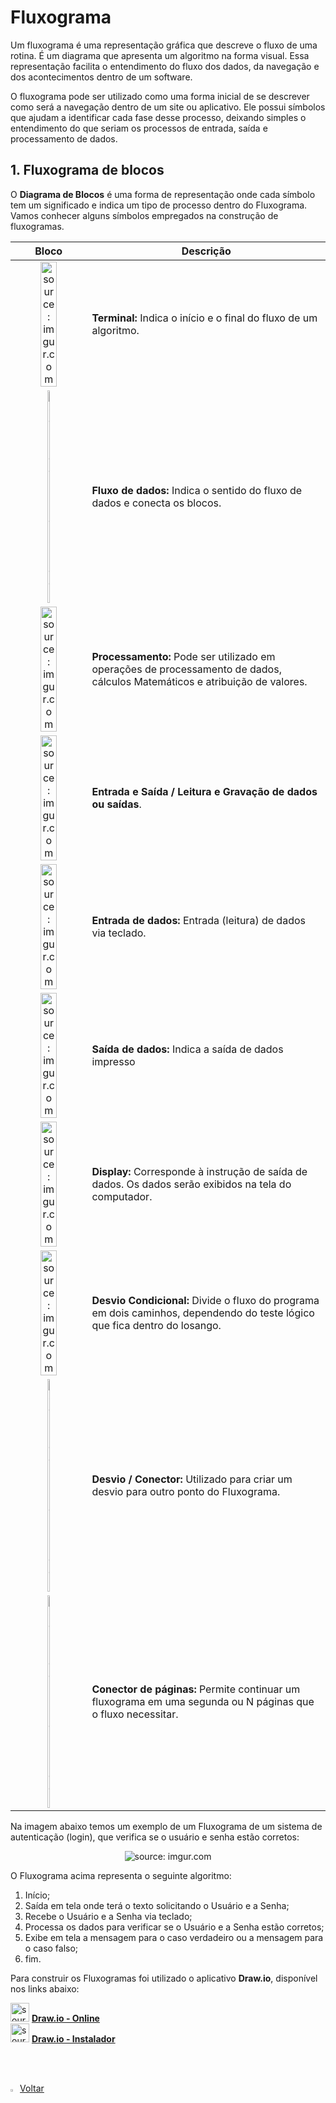<h1>Fluxograma</h1>



Um fluxograma é uma representação gráfica que descreve o fluxo de uma rotina. É um diagrama que apresenta um algoritmo na forma visual. Essa representação facilita o entendimento do fluxo dos dados, da navegação e dos acontecimentos dentro de um software.

O fluxograma pode ser utilizado como uma forma inicial de se descrever como será a navegação dentro de um site ou aplicativo. Ele possui símbolos que ajudam a identificar cada fase desse processo, deixando simples o entendimento do que seriam os processos de entrada, saída e processamento de dados.

<h2>1. Fluxograma de blocos</h2>



O **Diagrama de Blocos** é uma forma de representação onde cada símbolo tem um significado e indica um tipo de processo dentro do Fluxograma. Vamos conhecer alguns símbolos empregados na construção de fluxogramas.

|                            Bloco                             | Descrição                                                    |
| :----------------------------------------------------------: | ------------------------------------------------------------ |
| <img src="https://i.imgur.com/HRrZekQ.png" title="source: imgur.com" width="50%"/> | **Terminal:** Indica o início e o final do fluxo de um algoritmo. |
| <img src="https://i.imgur.com/QvQDn7p.png" title="source: imgur.com" width="20%"/> | **Fluxo de dados:** Indica o sentido do fluxo de dados e conecta os blocos. |
| <img src="https://i.imgur.com/svgKiSa.png" title="source: imgur.com" width="50%"/> | **Processamento:** Pode ser utilizado em operações de processamento de dados, cálculos Matemáticos e atribuição de valores. |
| <img src="https://i.imgur.com/moxlrbM.png" title="source: imgur.com" width="50%"/> | **Entrada e Saída / Leitura e Gravação de dados ou saídas**. |
| <img src="https://i.imgur.com/JmODvq6.png" title="source: imgur.com" width="50%"/> | **Entrada de dados:** Entrada (leitura) de dados via teclado. |
| <img src="https://i.imgur.com/0LJaMhX.png" title="source: imgur.com" width="50%"/> | **Saída de dados:** Indica a saída de dados impresso         |
| <img src="https://i.imgur.com/ikqa750.png" title="source: imgur.com" width="50%"/> | **Display:** Corresponde à instrução de saída de dados. Os dados serão exibidos na tela do computador. |
| <img src="https://i.imgur.com/c5jDiLn.png" title="source: imgur.com" width="50%"/> | **Desvio Condicional:** Divide o fluxo do programa em dois caminhos, dependendo do teste lógico que fica dentro do losango. |
| <img src="https://i.imgur.com/mnLuBHm.png" title="source: imgur.com" width="20%"/> | **Desvio / Conector:** Utilizado para criar um desvio para outro ponto do Fluxograma. |
| <img src="https://i.imgur.com/9whltKy.png" title="source: imgur.com" width="20%"/> | **Conector de páginas:** Permite continuar um fluxograma em uma segunda ou N páginas que o fluxo necessitar. |

Na imagem abaixo temos um exemplo de um Fluxograma de um sistema de autenticação (login), que verifica se o usuário e senha estão corretos:

<div align="center"><img src="https://i.imgur.com/0cYEerA.png" title="source: imgur.com" /></div>

O Fluxograma acima representa o seguinte algoritmo:
1. Início;
2. Saída em tela onde terá o texto solicitando o Usuário e a Senha;
3. Recebe o Usuário e a Senha via teclado;
4. Processa os dados para verificar se o Usuário e a Senha estão corretos;
5. Exibe em tela a mensagem para o caso verdadeiro ou a mensagem para o caso falso;
6. fim.

Para construir os Fluxogramas foi utilizado o aplicativo **Draw.io**, disponível nos links abaixo:

<div align="left"><img src="https://i.imgur.com/1lTv41s.png" title="source: imgur.com" width="30px"/> <a href="https://app.diagrams.net/" target="_blank"><b>Draw.io - Online</b></a>

<div align="left"><img src="https://i.imgur.com/1lTv41s.png" title="source: imgur.com" width="30px"/> <a href="https://www.diagrams.net/" target="_blank"><b>Draw.io - Instalador</b></a>

<br /><br />

<div align="left"><a href="README.md"><img src="https://i.imgur.com/XMgF3gl.png" title="source: imgur.com" width="3%"/>Voltar</a></div>
